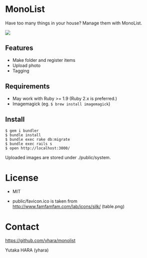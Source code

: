 MonoList
========

Have too many things in your house? Manage them with MonoList.

![](http://gyazo.com/d69acf3db561a456422821c34c742da7.png)

Features
--------

* Make folder and register items
* Upload photo
* Tagging

Requirements
------------

* May work with Ruby >= 1.9 (Ruby 2.x is preferred.)
* Imagemagick (eg. `$ brew install imagemagick`)

Install
-------

    $ gem i bundler
    $ bundle install
    $ bundle exec rake db:migrate
    $ bundle exec rails s
    $ open http://localhost:3000/

Uploaded images are stored under ./public/system.

License
=======

* MIT

* public/favicon.ico is taken from http://www.famfamfam.com/lab/icons/silk/ (table.png)

Contact
=======

https://github.com/yhara/monolist

Yutaka HARA (yhara)

